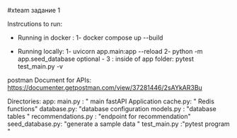#xteam задание 1


Instrcutions to run:

- Running in  docker : 
1- docker compose up --build

- Running locally:
1- uvicorn app.main:app --reload
2- python -m app.seed_database
optional - 3 : inside of app folder: pytest test_main.py -v


postman Document for APIs: https://documenter.getpostman.com/view/37281446/2sAYkAR3Bu

Directories:
app: 
main.py : " main fastAPI Application
cache.py: " Redis functions"
database.py: "database configuration
models.py : "database tables "
recommendations.py : "endpoint for recommendation"
seed_database.py: "generate a sample data " 
test_main.py :"pytest program " 
